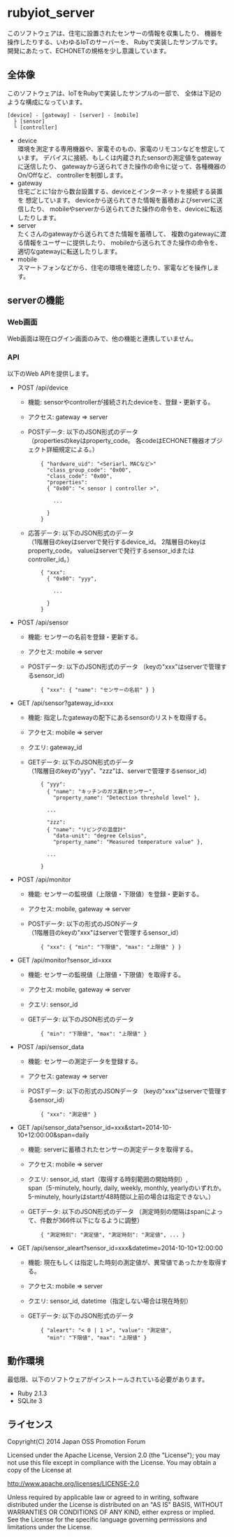 rubyiot_server
==============
このソフトウェアは、住宅に設置されたセンサーの情報を収集したり、
機器を操作したりする、いわゆるIoTのサーバーを、
Rubyで実装したサンプルです。
開発にあたって、ECHONETの規格を少し意識しています。

全体像
------
このソフトウェアは、IoTをRubyで実装したサンプルの一部で、
全体は下記のような構成になっています。

    [device] - [gateway] - [server] - [mobile]
      ├ [sensor]
      └ [controller]

* device  
環境を測定する専用機器や、家電そのもの、家電のリモコンなどを想定しています。
デバイスに接続、もしくは内蔵されたsensorの測定値をgatewayに送信したり、
gatewayから送られてきた操作の命令に従って、各種機器のOn/Offなど、
controllerを制御します。
* gateway  
住宅ごとに1台から数台設置する、deviceとインターネットを接続する装置を
想定しています。
deviceから送られてきた情報を蓄積およびserverに送信したり、
mobileやserverから送られてきた操作の命令を、deviceに転送したりします。
* server  
たくさんのgatewayから送られてきた情報を蓄積して、
複数のgatewayに渡る情報をユーザーに提供したり、
mobileから送られてきた操作の命令を、適切なgatewayに転送したりします。
* mobile  
スマートフォンなどから、住宅の環境を確認したり、家電などを操作します。

serverの機能
------------
### Web画面
Web画面は現在ログイン画面のみで、他の機能と連携していません。

### API
以下のWeb APIを提供します。

* POST /api/device  
  * 機能: sensorやcontrollerが接続されたdeviceを、登録・更新する。
  * アクセス: gateway => server
  * POSTデータ: 以下のJSON形式のデータ  
  （propertiesのkeyはproperty_code。
  各codeはECHONET機器オブジェクト詳細規定による。）

            { "hardware_uid": "<Seriarl、MACなど>"
              "class_group_code": "0x00",
              "class_code": "0x00",
              "properties":
              { "0x00": "< sensor | controller >",

                ...

              }
            }

  * 応答データ: 以下のJSON形式のデータ  
  （1階層目のkeyはserverで発行するdevice_id。
  2階層目のkeyはproperty_code。
  valueはserverで発行するsensor_idまたはcontroller_id。）

            { "xxx":
              { "0x00": "yyy",

                ...

              }
            }

* POST /api/sensor  
  * 機能: センサーの名前を登録・更新する。
  * アクセス: mobile => server
  * POSTデータ: 以下のJSON形式のデータ
  （keyの"xxx"はserverで管理するsensor_id）

            { "xxx": { "name": "センサーの名前" } }

* GET /api/sensor?gateway_id=xxx  
  * 機能: 指定したgatewayの配下にあるsensorのリストを取得する。
  * アクセス: mobile => server
  * クエリ: gateway_id
  * GETデータ: 以下のJSON形式のデータ  
  （1階層目のkeyの"yyy"、"zzz"は、serverで管理するsensor_id）

            { "yyy":
              { "name": "キッチンのガス漏れセンサー",
                "property_name": "Detection threshold level" },

              ...

              "zzz":
              { "name": "リビングの温度計"
                "data-unit": "degree Celsius",
                "property_name": "Measured temperature value" },

              ...

            }

* POST /api/monitor  
  * 機能: センサーの監視値（上限値・下限値）を登録・更新する。
  * アクセス: mobile, gateway => server
  * POSTデータ: 以下の形式のJSONデータ  
  （1階層目のkeyの"xxx"はserverで管理するsensor_id）

            { "xxx": { "min": "下限値", "max": "上限値" } }

* GET /api/monitor?sensor_id=xxx  
  * 機能: センサーの監視値（上限値・下限値）を取得する。
  * アクセス: mobile, gateway => server
  * クエリ: sensor_id
  * GETデータ: 以下のJSON形式のデータ

            { "min": "下限値", "max": "上限値" }

* POST /api/sensor_data
  * 機能: センサーの測定データを登録する。
  * アクセス: gateway => server
  * POSTデータ: 以下の形式のJSONデータ
  （keyの"xxx"はserverで管理するsensor_id）

            { "xxx": "測定値" }

* GET /api/sensor_data?sensor_id=xxx&start=2014-10-10+12:00:00&span=daily  
  * 機能: serverに蓄積されたセンサーの測定データを取得する。
  * アクセス: mobile => server
  * クエリ: sensor_id, start（取得する時刻範囲の開始時刻）,  
    span（5-minutely, hourly, daily, weekly, monthly, yearlyのいずれか。
    5-minutely, hourlyはstartが48時間以上前の場合は指定できない。）
  * GETデータ: 以下のJSON形式のデータ
  （測定時刻の間隔はspanによって、件数が366件以下になるように調整）

            { "測定時刻": "測定値", "測定時刻": "測定値", ... }

* GET /api/sensor_aleart?sensor_id=xxx&datetime=2014-10-10+12:00:00  
  * 機能: 現在もしくは指定した時刻の測定値が、異常値であったかを取得する。
  * アクセス: mobile => server
  * クエリ: sensor_id, datetime（指定しない場合は現在時刻）
  * GETデータ: 以下のJSON形式のデータ

            { "aleart": "< 0 | 1 >", "value": "測定値",
              "min": "下限値", "max": "上限値" }




動作環境
--------
最低限、以下のソフトウェアがインストールされている必要があります。
* Ruby 2.1.3
* SQLite 3

ライセンス
----------
Copyright(C) 2014 Japan OSS Promotion Forum

Licensed under the Apache License, Version 2.0 (the "License");
you may not use this file except in compliance with the License.
You may obtain a copy of the License at

http://www.apache.org/licenses/LICENSE-2.0

Unless required by applicable law or agreed to in writing, software
distributed under the License is distributed on an "AS IS" BASIS,
WITHOUT WARRANTIES OR CONDITIONS OF ANY KIND, either express or implied.
See the License for the specific language governing permissions and
limitations under the License.

